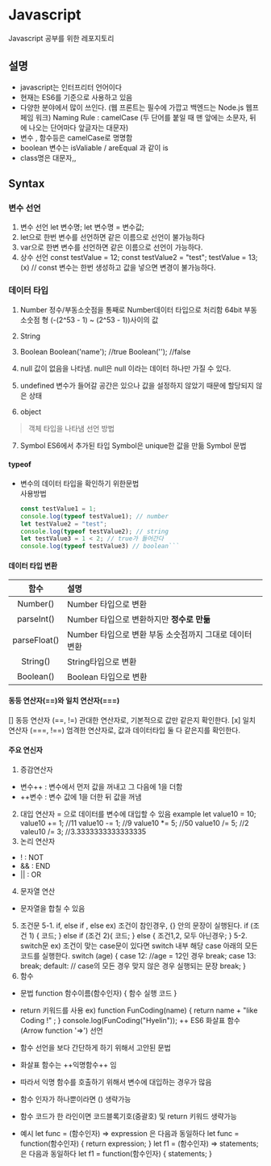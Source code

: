 # Javascript
Javascript 공부를 위한 레포지토리

## 설명
- javascript는 인터프리터 언어이다
- 현재는 ES6를 기준으로 사용하고 있음
- 다양한 분야에서 많이 쓰인다. (웹 프론트는 필수에 가깝고 백엔드는 Node.js 웹프페임 워크)
Naming Rule : camelCase (두 단어를 붙일 때 맨 앞에는 소문자, 뒤에 나오는 단어마다 앞글자는 대문자)
- 변수 , 함수등은 camelCase로 명명함
- boolean 변수는 isValiable / areEqual 과 같이 is 
- class명은 대문자,, 
## Syntax    
### 변수 선언
1. 변수 선언
  let 변수명;
  let 변수명 = 변수값;
  1. let으로 한번 변수를 선언하면 같은 이름으로 선언이 불가능하다
  2. var으로 한변 변수를 선언하면 같은 이름으로 선언이 가능하다.
2. 상수 선언
  const testValue = 12;
  const testValue2 = "test";
  testValue = 13; (x) // const 변수는 한번 생성하고 값을 넣으면 변경이 불가능하다.
### 데이터 타입 
1. Number 
  정수/부동소숫점을 통째로 Number데이터 타입으로 처리함 
  64bit 부동소숫점 형 (-(2^53 - 1) ~ (2^53 - 1))사이의 값
2. String
3. Boolean
  Boolean('name'); //true
  Boolean(''); //false
4. null
값이 없음을 나타냄. null은 null 이라는 데이터 하나만 가질 수 있다.
5. undefined
변수가 들어갈 공간은 있으나 값을 설정하지 않았기 때문에 할당되지 않은 상태

6. object
> 객체 타입을 나타냄 
선언 방법

7. Symbol
ES6에서 추가된 타입
Symbol은 unique한 값을 만듦
Symbol 문법
  
#### **typeof** 
- 변수의 데이터 타입을 확인하기 위한문법  
사용방법  
  ```javascript
  const testValue1 = 1; 
  console.log(typeof testValue1); // number
  let testValue2 = "test";
  console.log(typeof testValue2); // string
  let testValue3 = 1 < 2; // true가 들어간다
  console.log(typeof testValue3) // boolean```

#### **데이터 타입 변환**
|     함수     | 설명                                                    |
| :----------: | :------------------------------------------------------ |
|   Number()   | Number 타입으로 변환                                    |
|  parseInt()  | Number 타입으로 변환하지만 **정수로 만듦**              |
| parseFloat() | Number 타입으로 변환 부동 소숫점까지 그대로 데이터 변환 |
|   String()   | String타입으로 변환                                     |
|  Boolean()   | Boolean 타입으로 변환                                   |

#### **동등 연산자(==)와 일치 연산자(===)**

[] 동등 연산자 (==, !=) 관대한 연산자로, 기본적으로 값만 같은지 확인한다.
[x] 일치 연산자 (===, !==) 엄격한 연산자로, 값과 데이터타입 둘 다 같은지를 확인한다.

#### 주요 연신자
1. 증감연산자
  - 변수++ : 변수에서 먼저 값을 꺼내고 그 다음에 1을 더함
  - ++변수 : 변수 값에 1을 더한 뒤 값을 꺼냄
2. 대입 연산자
  = 으로 데이터를 변수에 대입할 수 있음
  example
    let value10 = 10;
    value10 += 1; //11
    value10 -= 1; //9
    value10 *= 5; //50
    value10 /= 5; //2
    valeu10 /= 3; //3.3333333333333335
3. 논리 연산자
- ! : NOT
- && : END
- || : OR
4. 문자열 연산
+ 문자열을 합칠 수 있음

5. 조건문
5-1. if, else if , else 
ex) 조건이 참인경우, {} 안의 문장이 실행된다.
  if (조건 1) {
    코드;
  } 
  else if (조건 2){
    코드;
  }
  else {
    조건1,2, 모두 아닌경우;
  }
5-2. switch문
ex) 조건이 맞는 case문이 있다면 switch 내부 해당 case 아래의 모든 코드를 실행한다.
switch (age) {
  case 12: //age = 12인 경우
    break;
  case 13:
    break;
  default: // case의 모든 경우 맞지 않은 경우 실행되는 문장
    break;
}
6. 함수
- 문법
  function 함수이름(함수인자) {
    함수 실행 코드
  }
 - return 키워드를 사용
 ex)
 function FunCoding(name) {
  return name + "like Coding !" ;
 }
 console.log(FunCoding("Hyelin"));
++ ES6 화살표 함수 (Arrow function '=>') 선언
- 함수 선언을 보다 간단하게 하기 위해서 고안된 문법
- 화살표 함수는 ++익명함수++ 임 
- 따라서 익명 함수를 호출하기 위해서 변수에 대입하는 경우가 많음

- 함수 인자가 하나뿐이라면 () 생략가능
- 함수 코드가 한 라인이면 코드블록기호(중괄호) 및 return 키워드 생략가능
- 예시
  let func = (함수인자) => expression
  은 다음과 동일하다
  let func = function(함수인자) { 
    return expression;
  }
  let f1 = (함수인자) => statements;
  은 다음과 동일하다
  let f1 = function(함수인자) {
    statements;
  }
  
  
 
